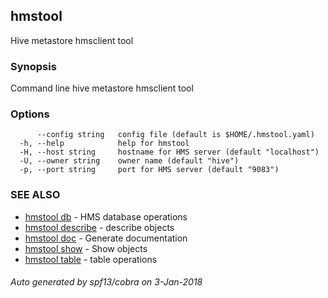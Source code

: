 ## hmstool

Hive metastore hmsclient tool

### Synopsis

Command line hive metastore hmsclient tool

### Options

```
      --config string   config file (default is $HOME/.hmstool.yaml)
  -h, --help            help for hmstool
  -H, --host string     hostname for HMS server (default "localhost")
  -U, --owner string    owner name (default "hive")
  -p, --port string     port for HMS server (default "9083")
```

### SEE ALSO

* [hmstool db](hmstool_db.md)	 - HMS database operations
* [hmstool describe](hmstool_describe.md)	 - describe objects
* [hmstool doc](hmstool_doc.md)	 - Generate documentation
* [hmstool show](hmstool_show.md)	 - Show objects
* [hmstool table](hmstool_table.md)	 - table operations

###### Auto generated by spf13/cobra on 3-Jan-2018
